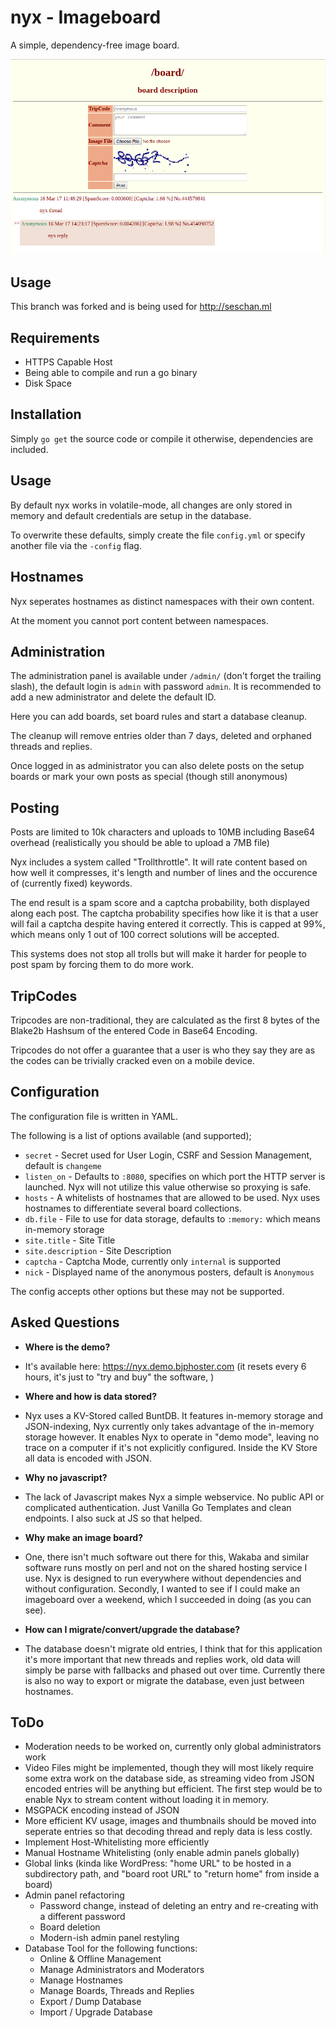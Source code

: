 # nyx - Imageboard

A simple, dependency-free image board.

![screenshot](/screenshot.png)

## Usage
This branch was forked and is being used for http://seschan.ml

## Requirements

* HTTPS Capable Host
* Being able to compile and run a go binary
* Disk Space

## Installation

Simply `go get` the source code or compile
it otherwise, dependencies are included.

## Usage

By default nyx works in volatile-mode,
all changes are only stored in memory and
default credentials are setup in the 
database.

To overwrite these defaults, simply
create the file `config.yml` or specify
another file via the `-config` flag.

## Hostnames

Nyx seperates hostnames as distinct namespaces with their own content.

At the moment you cannot port content between namespaces.

## Administration

The administration panel is available under `/admin/` (don't forget the trailing slash), the default login is `admin` with password `admin`. It is recommended to add a new administrator and delete the default ID.

Here you can add boards, set board rules and start a database cleanup.

The cleanup will remove entries older than 7 days, deleted and orphaned threads and replies.

Once logged in as administrator you can also delete posts on the setup boards
or mark your own posts as special (though still anonymous)

## Posting

Posts are limited to 10k characters and uploads to 10MB including Base64 overhead (realistically you should be able to upload a 7MB file)

Nyx includes a system called "Trollthrottle". It will rate content based on how well it compresses, it's length and number of lines and the occurence of (currently fixed) keywords.

The end result is a spam score and a captcha probability, both displayed along
each post. The captcha probability specifies how like it is that a user
will fail a captcha despite having entered it correctly. This is capped at 99%, which means only 1 out of 100 correct solutions will be accepted.

This systems does not stop all trolls but will make it harder for people to post spam by forcing them to do more work.

## TripCodes

Tripcodes are non-traditional, they are calculated as the first 8 bytes of the
Blake2b Hashsum of the entered Code in Base64 Encoding.

Tripcodes do not offer a guarantee that a user is who they say they are as the
codes can be trivially cracked even on a mobile device.

## Configuration

The configuration file is written in YAML.

The following is a list of options available (and supported);

* `secret` - Secret used for User Login, CSRF and Session Management, default is `changeme`
* `listen_on` - Defaults to `:8080`, specifies on which port the HTTP server is launched. Nyx will not utilize this value otherwise so proxying is safe.
* `hosts` - A whitelists of hostnames that are allowed to be used. Nyx uses hostnames to differentiate several board collections.
* `db.file` - File to use for data storage, defaults to `:memory:` which means in-memory storage
* `site.title` - Site Title
* `site.description` - Site Description
* `captcha` - Captcha Mode, currently only `internal` is supported
* `nick` - Displayed name of the anonymous posters, default is `Anonymous`


The config accepts other options but these may not be supported.

## Asked Questions

* **Where is the demo?**

* It's available here: https://nyx.demo.bjphoster.com (it resets every 6 hours, it's just to "try and buy" the software, )

* **Where and how is data stored?**

* Nyx uses a KV-Stored called BuntDB. It features in-memory storage and JSON-indexing, Nyx currently only takes advantage of the in-memory storage however. It enables Nyx to operate in "demo mode", leaving no trace on a computer if it's not explicitly configured. Inside the KV Store all data is encoded with JSON.

* **Why no javascript?**

* The lack of Javascript makes Nyx a simple webservice. No public API or complicated authentication. Just Vanilla Go Templates and clean endpoints. I also suck at JS so that helped.

* **Why make an image board?**

* One, there isn't much software out there for this, Wakaba and similar software runs mostly on perl and not on the shared hosting service I use. Nyx is designed to run everywhere without dependencies and without configuration. Secondly, I wanted to see if I could make an imageboard over a weekend, which I succeeded in doing (as you can see).

* **How can I migrate/convert/upgrade the database?**

* The database doesn't migrate old entries, I think that for this application it's more important that new threads and replies work, old data will simply be parse with fallbacks and phased out over time. Currently there is also no way to export or migrate the database, even just between hostnames.

## ToDo

* Moderation needs to be worked on, currently only global administrators work
* Video Files might be implemented, though they will most likely require some extra work on the database side, as streaming video from JSON encoded entries will be anything but efficient. The first step would be to enable Nyx to stream content without loading it in memory.
* MSGPACK encoding instead of JSON
* More efficient KV usage, images and thumbnails should be moved into seperate entries so that decoding thread and reply data is less costly.
* Implement Host-Whitelisting more efficiently
* Manual Hostname Whitelisting (only enable admin panels globally)
* Global links (kinda like WordPress: "home URL" to be hosted in a subdirectory path, and "board root URL" to "return home" from inside a board)
* Admin panel refactoring
    * Password change, instead of deleting an entry and re-creating with a different password
    * Board deletion
    * Modern-ish admin panel restyling
* Database Tool for the following functions:
    * Online & Offline Management
    * Manage Administrators and Moderators
    * Manage Hostnames
    * Manage Boards, Threads and Replies
    * Export / Dump Database
    * Import / Upgrade Database
